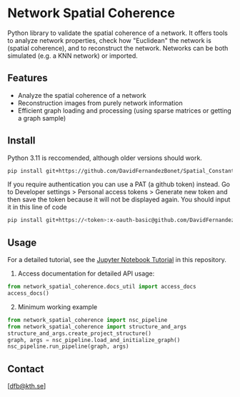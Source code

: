 # Network Spatial Coherence
Python library to validate the spatial coherence of a network. It offers tools to analyze network properties, check how "Euclidean" the network is (spatial coherence), and to reconstruct the network. Networks can be both simulated (e.g. a KNN network) or imported.

## Features
- Analyze the spatial coherence of a network
- Reconstruction images from purely network information
- Efficient graph loading and processing (using sparse matrices or getting a graph sample)


## Install
Python 3.11 is reccomended, although older versions should work.

```bash
pip install git+https://github.com/DavidFernandezBonet/Spatial_Constant_Analysis.git
```
If you require authentication you can use a PAT (a github token) instead. Go to Developer settings > Personal access tokens > Generate new token and then save the token because it will not be displayed again. You should input it in this line of code
```bash
pip install git+https://<token>:x-oauth-basic@github.com/DavidFernandezBonet/Spatial_Constant_Analysis.git
```
## Usage
For a detailed tutorial, see the [Jupyter Notebook Tutorial](./network_spatial_coherence/network_spatial_coherence_tutorial.ipynb) in this repository.

1. Access documentation for detailed API usage:

```python
from network_spatial_coherence.docs_util import access_docs
access_docs()
```

2. Minimum working example

```python
from network_spatial_coherence import nsc_pipeline
from network_spatial_coherence import structure_and_args
structure_and_args.create_project_structure()
graph, args = nsc_pipeline.load_and_initialize_graph()
nsc_pipeline.run_pipeline(graph, args)
```



## Contact
[dfb@kth.se]

